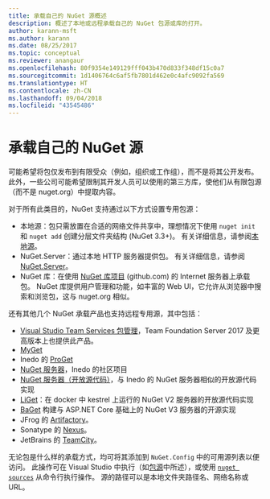 ```yaml
---
title: 承载自己的 NuGet 源概述
description: 概述了本地或远程承载自己的 NuGet 包源或库的打开。
author: karann-msft
ms.author: karann
ms.date: 08/25/2017
ms.topic: conceptual
ms.reviewer: anangaur
ms.openlocfilehash: 80f9354e149129fff043b470d833f348df15c0a7
ms.sourcegitcommit: 1d1406764c6af5fb7801d462e0c4afc9092fa569
ms.translationtype: HT
ms.contentlocale: zh-CN
ms.lasthandoff: 09/04/2018
ms.locfileid: "43545486"
---
```

# <a name="hosting-your-own-nuget-feeds"></a>承载自己的 NuGet 源

可能希望将包仅发布到有限受众（例如，组织或工作组），而不是将其公开发布。 此外，一些公司可能希望限制其开发人员可以使用的第三方库，使他们从有限包源（而不是 nuget.org）中提取内容。

对于所有此类目的，NuGet 支持通过以下方式设置专用包源：

- 本地源：包只需放置在合适的网络文件共享中，理想情况下使用 `nuget init` 和 `nuget add` 创建分层文件夹结构 (NuGet 3.3+)。 有关详细信息，请参阅[本地源](../hosting-packages/local-feeds.md)。
- NuGet.Server：通过本地 HTTP 服务器提供包。 有关详细信息，请参阅 [NuGet.Server](../hosting-packages/nuget-server.md)。
- NuGet 库：在使用 [NuGet 库项目](https://github.com/NuGet/NuGetGallery#build-and-run-the-gallery-in-arbitrary-number-easy-steps) (github.com) 的 Internet 服务器上承载包。 NuGet 库提供用户管理和功能，如丰富的 Web UI，它允许从浏览器中搜索和浏览包，这与 nuget.org 相似。

还有其他几个 NuGet 承载产品也支持远程专用源，其中包括：

- [Visual Studio Team Services 包管理](https://www.visualstudio.com/docs/package/nuget/publish)，Team Foundation Server 2017 及更高版本上也提供此产品。
- [MyGet](http://myget.org)
- Inedo 的 [ProGet](http://inedo.com/proget)
- [NuGet 服务器](http://nugetserver.net/)，Inedo 的社区项目
- [NuGet 服务器（开放源代码）](http://nuget-server.net)，与 Inedo 的 NuGet 服务器相似的开放源代码实现
- [LiGet](https://github.com/ai-traders/liget)：在 docker 中 kestrel 上运行的 NuGet V2 服务器的开放源代码实现
- [BaGet](https://github.com/loic-sharma/BaGet) 构建与 ASP.NET Core 基础上的 NuGet V3 服务器的开源实现
- JFrog 的 [Artifactory](https://www.jfrog.com/artifactory/)。
- Sonatype 的 [Nexus](http://www.sonatype.org/nexus/)。
- JetBrains 的 [TeamCity](https://www.jetbrains.com/teamcity/)。

无论包是什么样的承载方式，均可将其添加到 `NuGet.Config` 中的可用源列表以便访问。 此操作可在 Visual Studio 中执行（如[包源](../tools/package-manager-ui.md#package-sources)中所述），或使用 [`nuget sources`](../tools/cli-ref-sources.md) 从命令行执行操作。 源的路径可以是本地文件夹路径名、网络名称或 URL。
